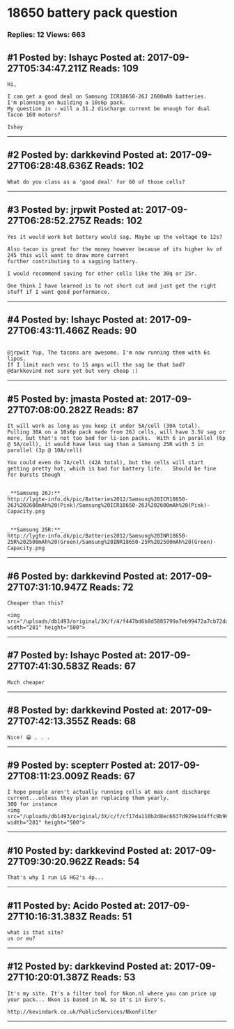 # 18650 battery pack question

### Replies: 12 Views: 663

## \#1 Posted by: Ishayc Posted at: 2017-09-27T05:34:47.211Z Reads: 109

```
Hi,

I can get a good deal on Samsung ICR18650-26J 2600mAh batteries.
I'm planning on building a 10s6p pack.
My question is - will a 31.2 discharge current be enough for dual Tacon 160 motors?

Ishay
```

---
## \#2 Posted by: darkkevind Posted at: 2017-09-27T06:28:48.636Z Reads: 102

```
What do you class as a 'good deal' for 60 of those cells?
```

---
## \#3 Posted by: jrpwit Posted at: 2017-09-27T06:28:52.275Z Reads: 102

```
Yes it would work but battery would sag. Maybe up the voltage to 12s?

Also tacon is great for the money however because of its higher kv of 245 this will want to draw more current 
further contributing to a sagging battery.

I would recommend saving for other cells like the 30q or 25r. 

One think I have learned is to not short cut and just get the right stuff if I want good performance.
```

---
## \#4 Posted by: Ishayc Posted at: 2017-09-27T06:43:11.466Z Reads: 90

```

@jrpwit Yup, The tacons are awesome. I'm now running them with 6s lipos.
If I limit each vesc to 15 amps will the sag be that bad?
@darkkevind not sure yet but very cheap :)
```

---
## \#5 Posted by: jmasta Posted at: 2017-09-27T07:08:00.282Z Reads: 87

```
It will work as long as you keep it under 5A/cell (30A total).  Pulling 30A on a 10s6p pack made from 26J cells, will have 3.5V sag or more, but that's not too bad for li-ion packs.  With 6 in parallel (6p @ 5A/cell), it would have less sag than a Samsung 25R with 3 in parallel (3p @ 10A/cell)

You could even do 7A/cell (42A total), but the cells will start getting pretty hot, which is bad for battery life.   Should be fine for bursts though


_**Samsung 26J:**_
http://lygte-info.dk/pic/Batteries2012/Samsung%20ICR18650-26J%202600mAh%20(Pink)/Samsung%20ICR18650-26J%202600mAh%20(Pink)-Capacity.png


_**Samsung 25R:**_
http://lygte-info.dk/pic/Batteries2012/Samsung%20INR18650-25R%202500mAh%20(Green)/Samsung%20INR18650-25R%202500mAh%20(Green)-Capacity.png
```

---
## \#6 Posted by: darkkevind Posted at: 2017-09-27T07:31:10.947Z Reads: 72

```
Cheaper than this?

<img src="/uploads/db1493/original/3X/f/4/f447bd6b8d5885799a7eb99472a7cb72da028bbb.jpg" width="281" height="500">
```

---
## \#7 Posted by: Ishayc Posted at: 2017-09-27T07:41:30.583Z Reads: 67

```
Much cheaper
```

---
## \#8 Posted by: darkkevind Posted at: 2017-09-27T07:42:13.355Z Reads: 68

```
Nice! 😁 . . .
```

---
## \#9 Posted by: scepterr Posted at: 2017-09-27T08:11:23.009Z Reads: 67

```
I hope people aren't actually running cells at max cont discharge current...unless they plan on replacing them yearly. 
30Q for instance
<img src="/uploads/db1493/original/3X/c/f/cf17da110b2d8ec6637d929e1d4ffc9b9634a4af.jpg" width="281" height="500">
```

---
## \#10 Posted by: darkkevind Posted at: 2017-09-27T09:30:20.962Z Reads: 54

```
That's why I run LG HG2's 4p...
```

---
## \#11 Posted by: Acido Posted at: 2017-09-27T10:16:31.383Z Reads: 51

```
what is that site?
us or eu?
```

---
## \#12 Posted by: darkkevind Posted at: 2017-09-27T10:20:01.387Z Reads: 53

```
It's my site. It's a filter tool for Nkon.nl where you can price up your pack... Nkon is based in NL so it's in Euro's.

http://kevindark.co.uk/PublicServices/NkonFilter
```

---
